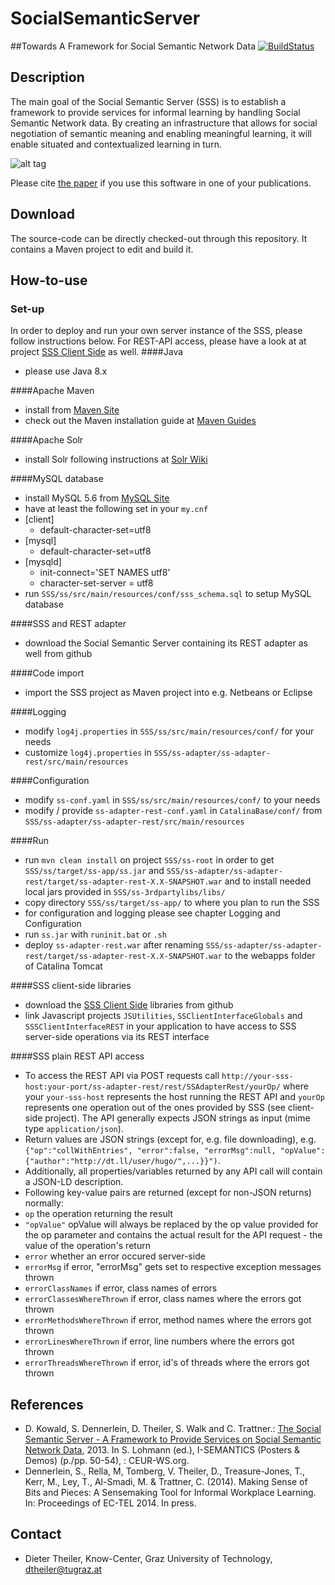 SocialSemanticServer
====================
##Towards A Framework for Social Semantic Network Data
[![BuildStatus](http://layers.dbis.rwth-aachen.de/jenkins/buildStatus/icon?job=SocialSemanticServer)](http://layers.dbis.rwth-aachen.de/jenkins/job/SocialSemanticServer/)

## Description
The main goal of the Social Semantic Server (SSS) is to establish a framework to provide services for informal learning by handling Social Semantic Network data. 
By creating an infrastructure that allows for social negotiation of semantic meaning and enabling meaningful learning, it will enable situated and contextualized learning in turn.

![alt tag](https://raw.githubusercontent.com/learning-layers/SocialSemanticServer/bba6324551551b41f43e3b630e2376ecde83c807/desc.jpg)

Please cite [the paper](https://github.com/learning-layers/SocialSemanticServer#references) if you use this software in one of your publications.

## Download
The source-code can be directly checked-out through this repository. It contains a Maven project to edit and build it.

## How-to-use
### Set-up
In order to deploy and run your own server instance of the SSS, please follow instructions below. For REST-API access, please have a look at at project [SSS Client Side](https://github.com/learning-layers/SocialSemanticServerClientSide/) as well.
####Java
* please use Java 8.x

####Apache Maven
* install from [Maven Site](http://maven.apache.org/download.cg)
* check out the Maven installation guide at [Maven Guides](http://maven.apache.org/guides/getting-started/maven-in-five-minutes.html)

####Apache Solr
* install Solr following instructions at [Solr Wiki](http://wiki.apache.org/solr/SolrInstall)

####MySQL database
* install MySQL 5.6 from [MySQL Site](http://www.mysql.com/downloads/)
* have at least the following set in your `my.cnf` 
 * [client] 
   * default-character-set=utf8
 * [mysql] 
   * default-character-set=utf8
 * [mysqld] 
   * init-connect='SET NAMES utf8'
    * character-set-server = utf8
* run `SSS/ss/src/main/resources/conf/sss_schema.sql` to setup MySQL database

####SSS and REST adapter
* download the Social Semantic Server containing its REST adapter as well from github

####Code import
* import the SSS project as Maven project into e.g. Netbeans or Eclipse

####Logging
* modify `log4j.properties` in `SSS/ss/src/main/resources/conf/` for your needs
* customize `log4j.properties` in `SSS/ss-adapter/ss-adapter-rest/src/main/resources`

####Configuration
* modify `ss-conf.yaml` in `SSS/ss/src/main/resources/conf/` to your needs
* modify / provide `ss-adapter-rest-conf.yaml` in `CatalinaBase/conf/` from `SSS/ss-adapter/ss-adapter-rest/src/main/resources`

####Run
* run `mvn clean install` on project `SSS/ss-root` in order to get `SSS/ss/target/ss-app/ss.jar` and `SSS/ss-adapter/ss-adapter-rest/target/ss-adapter-rest-X.X-SNAPSHOT.war` and to install needed local jars provided in `SSS/ss-3rdpartylibs/libs/`
* copy directory `SSS/ss/target/ss-app/` to where you plan to run the SSS
* for configuration and logging please see chapter Logging and Configuration
* run `ss.jar` with `runinit.bat` or `.sh`
* deploy `ss-adapter-rest.war` after renaming `SSS/ss-adapter/ss-adapter-rest/target/ss-adapter-rest-X.X-SNAPSHOT.war` to the webapps folder of Catalina Tomcat

####SSS client-side libraries
* download the [SSS Client Side](https://github.com/learning-layers/SocialSemanticServerClientSide/) libraries from github
* link Javascript projects `JSUtilities`, `SSClientInterfaceGlobals` and `SSSClientInterfaceREST` in your application to have access to SSS server-side operations via its REST interface

####SSS plain REST API access
* To access the REST API via POST requests call `http://your-sss-host:your-port/ss-adapter-rest/rest/SSAdapterRest/yourOp/` where your `your-sss-host` represents the host running the REST API and `yourOp` represents one operation out of the ones provided by SSS (see client-side project). The API generally expects JSON strings as input (mime type `application/json`).
* Return values are JSON strings (except for, e.g. file downloading), e.g. `{"op":"collWithEntries", "error":false, "errorMsg":null, "opValue":{"author":"http://dt.ll/user/hugo/",...}}")`. 
* Additionally, all properties/variables returned by any API call will contain a JSON-LD description.
* Following key-value pairs are returned (except for non-JSON returns) normally:
 * `op` the operation returning the result
 * `"opValue"` opValue will always be replaced by the op value provided for the op parameter and contains the actual result for the API request - the value of the operation's return
 * `error` whether an error occured server-side
 * `errorMsg` if error, "errorMsg" gets set to respective exception messages thrown
 * `errorClassNames` if error, class names of errors
 * `errorClassesWhereThrown` if error, class names where the errors got thrown
 * `errorMethodsWhereThrown` if error, method names where the errors got thrown
 * `errorLinesWhereThrown` if error, line numbers where the errors got thrown
 * `errorThreadsWhereThrown` if error, id's of threads where the errors got thrown

## References
* D. Kowald, S. Dennerlein, D. Theiler, S. Walk and C. Trattner.: [The Social Semantic Server - A Framework to Provide Services on Social Semantic Network Data](http://ceur-ws.org/Vol-1026/paper11.pdf), 2013. In S. Lohmann (ed.), I-SEMANTICS (Posters & Demos) (p./pp. 50-54), : CEUR-WS.org.
* Dennerlein, S., Rella, M, Tomberg, V. Theiler, D., Treasure-Jones, T., Kerr, M., Ley, T., Al-Smadi, M. & Trattner, C. (2014). Making Sense of Bits and Pieces: A Sensemaking Tool for Informal Workplace Learning. In: Proceedings of EC-TEL 2014. In press.

## Contact
* Dieter Theiler, Know-Center, Graz University of Technology, dtheiler@tugraz.at
